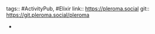 ---
---

tags:: #ActivityPub, #Elixir
link:: https://pleroma.social
git:: https://git.pleroma.social/pleroma

-